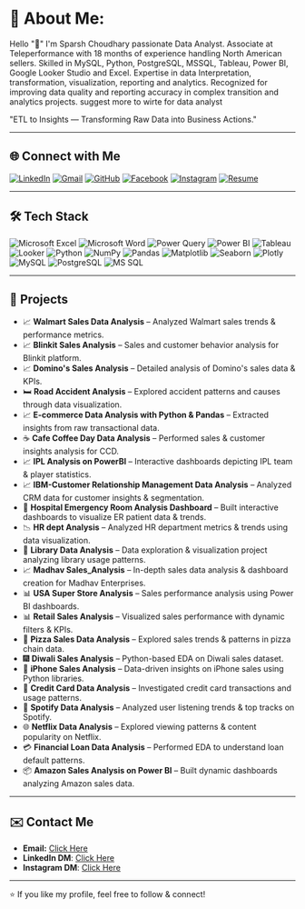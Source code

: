 # 💫 About Me:
Hello "👋" I'm Sparsh Choudhary passionate Data Analyst. Associate at Teleperformance with 18 months of experience handling North American sellers. Skilled in MySQL, Python, PostgreSQL, MSSQL, Tableau, Power BI, Google Looker Studio and Excel. Expertise in data Interpretation, transformation, visualization, reporting and analytics. Recognized for improving data quality and reporting accuracy in complex transition and analytics projects.
suggest more to wirte for data analyst


 "ETL to Insights — Transforming Raw Data into Business Actions."
 
---

## 🌐 Connect with Me
[![LinkedIn](https://img.shields.io/badge/LinkedIn-0A66C2?style=for-the-badge&logo=linkedin&logoColor=white)](https://www.linkedin.com/in/sparsh-choudhary-780a98296/)
[![Gmail](https://img.shields.io/badge/Gmail-D14836?style=for-the-badge&logo=gmail&logoColor=white)](mailto:sparshchoudhary2018@gmail.com)
[![GitHub](https://img.shields.io/badge/GitHub-181717?style=for-the-badge&logo=github&logoColor=white)](https://github.com/sparsh2310)
[![Facebook](https://img.shields.io/badge/Facebook-1877F2?style=for-the-badge&logo=facebook&logoColor=white)](https://www.facebook.com/profile.php?id=100069500773781)
[![Instagram](https://img.shields.io/badge/Instagram-d62976?style=for-the-badge&logo=instagram&logoColor=white)](https://www.instagram.com/mai_sparsh_007/)
[![Resume](https://img.shields.io/badge/Resume-0F9D58?style=for-the-badge&logo=googledocs&logoColor=white)](https://drive.google.com/file/d/1Po2bq3lINAtep8JL1y8UHplXO5cXtejc/view?usp=sharing)

---

## 🛠️ Tech Stack
![Microsoft Excel](https://img.shields.io/badge/Excel-107C41?style=for-the-badge&logo=Excel&logoColor=white)
![Microsoft Word](https://img.shields.io/badge/Word-2B579A?style=for-the-badge&logo=microsoftword&logoColor=white)
![Power Query](https://img.shields.io/badge/Power%20Query-217346?style=for-the-badge&logoColor=white)
![Power BI](https://img.shields.io/badge/Power%20BI-F2C811?style=for-the-badge&logo=powerbi&logoColor=000000)
![Tableau](https://img.shields.io/badge/Tableau-1F365C?style=for-the-badge&logo=tableau&logoColor=white)
![Looker](https://img.shields.io/badge/Looker-4285F4?style=for-the-badge&logo=looker&logoColor=white)
![Python](https://img.shields.io/badge/Python-3670A0?style=for-the-badge&logo=python&logoColor=ffdd54)
![NumPy](https://img.shields.io/badge/NumPy-013243?style=for-the-badge&logo=numpy&logoColor=white)
![Pandas](https://img.shields.io/badge/Pandas-150458?style=for-the-badge&logo=pandas&logoColor=white)
![Matplotlib](https://img.shields.io/badge/Matplotlib-11557C?style=for-the-badge&logo=matplotlib&logoColor=white)
![Seaborn](https://img.shields.io/badge/Seaborn-4B8BBE?style=for-the-badge&logo=seaborn&logoColor=white)
![Plotly](https://img.shields.io/badge/Plotly-3F4F75?style=for-the-badge&logo=plotly&logoColor=white)
![MySQL](https://img.shields.io/badge/MySQL-3670A0?style=for-the-badge&logo=mysql&logoColor=ffdd54)
![PostgreSQL](https://img.shields.io/badge/PostgreSQL-336791?style=for-the-badge&logo=postgresql&logoColor=white)
![MS SQL](https://img.shields.io/badge/MS%20SQL-CC2927?style=for-the-badge&logo=microsoftsqlserver&logoColor=white)

---

## 🚀 Projects
- 📈 **Walmart Sales Data Analysis** – Analyzed Walmart sales trends & performance metrics.
- 📈 **Blinkit Sales Analysis** – Sales and customer behavior analysis for Blinkit platform.
- 📈 **Domino's Sales Analysis** – Detailed analysis of Domino's sales data & KPIs.
- 🛏️ **Road Accident Analysis** – Explored accident patterns and causes through data visualization.
- 📈 **E-commerce Data Analysis with Python & Pandas** – Extracted insights from raw transactional data.
- ☕ **Cafe Coffee Day Data Analysis** – Performed sales & customer insights analysis for CCD.
- 📈 **IPL Analysis on PowerBI** – Interactive dashboards depicting IPL team & player statistics.
- 📈 **IBM-Customer Relationship Management Data Analysis** – Analyzed CRM data for customer insights & segmentation.
- 🏥 **Hospital Emergency Room Analysis Dashboard** – Built interactive dashboards to visualize ER patient data & trends.
- 📉 **HR dept Analysis** – Analyzed HR department metrics & trends using data visualization.
- 📖 **Library Data Analysis** – Data exploration & visualization project analyzing library usage patterns.
- 📈 **Madhav Sales_Analysis** – In-depth sales data analysis & dashboard creation for Madhav Enterprises.
- 📊 **USA Super Store Analysis** – Sales performance analysis using Power BI dashboards.
- 📊 **Retail Sales Analysis** – Visualized sales performance with dynamic filters & KPIs.
- 🍕 **Pizza Sales Data Analysis** – Explored sales trends & patterns in pizza chain data.
- 🎆 **Diwali Sales Analysis** – Python-based EDA on Diwali sales dataset.
- 📱 **iPhone Sales Analysis** – Data-driven insights on iPhone sales using Python libraries.
- 📃 **Credit Card Data Analysis** – Investigated credit card transactions and usage patterns.
- 🎵 **Spotify Data Analysis** – Analyzed user listening trends & top tracks on Spotify.
- 🌐 **Netflix Data Analysis** – Explored viewing patterns & content popularity on Netflix.
- 💳 **Financial Loan Data Analysis** – Performed EDA to understand loan default patterns.
- 📦 **Amazon Sales Analysis on Power BI** – Built dynamic dashboards analyzing Amazon sales data.


---

## ✉️ Contact Me
- **Email:**  [Click Here](https://mail.google.com/mail/u/0/?tab=rm&ogbl#inbox)
- **LinkedIn DM**: [Click Here](https://www.linkedin.com/in/sparsh-choudhary-780a98296/)
- **Instagram DM**: [Click Here](https://www.instagram.com/mai_sparsh_007/)

---

⭐️ If you like my profile, feel free to follow & connect!

